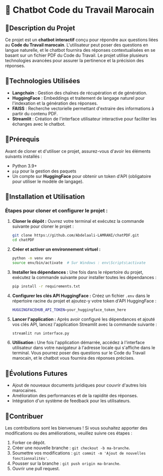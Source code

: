 # 💬 Chatbot Code du Travail Marocain

## 🚀Description du Projet

Ce projet est un **chatbot interactif** conçu pour répondre aux questions liées au **Code du Travail marocain**. L'utilisateur peut poser des questions en langue naturelle, et le chatbot fournira des réponses contextualisées en se basant sur un fichier PDF du Code du Travail. Le projet utilise plusieurs technologies avancées pour assurer la pertinence et la précision des réponses.


## 🚀Technologies Utilisées

- **Langchain** : Gestion des chaînes de récupération et de génération.
- **HuggingFace** : Embeddings et traitement de langage naturel pour l'indexation et la génération des réponses.
- **FAISS** : Recherche vectorielle permettant d'extraire des informations à partir du contenu PDF.
- **Streamlit** : Création de l'interface utilisateur interactive pour faciliter les échanges avec le chatbot.

## 🚀Prérequis

Avant de cloner et d'utiliser ce projet, assurez-vous d'avoir les éléments suivants installés :

- Python 3.9+
- `pip` pour la gestion des paquets
- Un compte sur **HuggingFace** pour obtenir un token d'API (obligatoire pour utiliser le modèle de langage).

## 🚀Installation et Utilisation

### Étapes pour cloner et configurer le projet :

1. **Cloner le dépôt :**
   Ouvrez votre terminal et exécutez la commande suivante pour cloner le projet :
   ```bash
   git clone https://github.com/Abdelaali-LAMRANI/chatPDF.git
   cd chatPDF
   ```

2. **Créer et activer un environnement virtuel :**
   ```bash
   python -m venv env
   source env/bin/activate  # Sur Windows : env\Scripts\activate
   ```

3. **Installer les dépendances :**
   Une fois dans le répertoire du projet, exécutez la commande suivante pour installer toutes les dépendances :
   ```bash
   pip install -r requirements.txt
   ```

4. **Configurer les clés API HuggingFace :**
   Créez un fichier `.env` dans le répertoire racine du projet et ajoutez-y votre token d'API HuggingFace :
   ```bash
   HUGGINGFACEHUB_API_TOKEN=your_huggingface_token_here
   ```

5. **Lancer l'application :**
   Après avoir configuré les dépendances et ajouté vos clés API, lancez l'application Streamlit avec la commande suivante :
   ```bash
   streamlit run interface.py
   ```

6. **Utilisation :**
   Une fois l'application démarrée, accédez à l'interface utilisateur dans votre navigateur à l'adresse locale qui s'affiche dans le terminal. Vous pourrez poser des questions sur le Code du Travail marocain, et le chatbot vous fournira des réponses précises.

## 🚀Évolutions Futures

- Ajout de nouveaux documents juridiques pour couvrir d'autres lois marocaines.
- Amélioration des performances et de la rapidité des réponses.
- Intégration d'un système de feedback pour les utilisateurs.

## 🚀Contribuer

Les contributions sont les bienvenues ! Si vous souhaitez apporter des modifications ou des améliorations, veuillez suivre ces étapes :

1. Forker ce dépôt.
2. Créer une nouvelle branche : `git checkout -b ma-branche`.
3. Soumettre vos modifications : `git commit -m 'Ajout de nouvelles fonctionnalités'`.
4. Pousser sur la branche : `git push origin ma-branche`.
5. Ouvrir une pull request.

